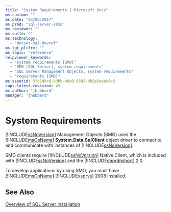 ```yaml
---
title: "System Requirements | Microsoft Docs"
ms.custom: ""
ms.date: "03/06/2017"
ms.prod: "sql-server-2016"
ms.reviewer: ""
ms.suite: ""
ms.technology: 
  - "docset-sql-devref"
ms.tgt_pltfrm: ""
ms.topic: "reference"
helpviewer_keywords: 
  - "system requirements [SMO]"
  - "SMO [SQL Server], system requirements"
  - "SQL Server Management Objects, system requirements"
  - "requirements [SMO]"
ms.assetid: 5fd1dbcd-b3bb-4da0-8582-db2e5eeac9a3
caps.latest.revision: 43
ms.author: "jhubbard"
manager: "jhubbard"
---
```

# System Requirements
  [!INCLUDE[ssNoVersion](../../a9notintoc/includes/ssnoversion-md.md)] Management Objects (SMO) uses the [!INCLUDE[msCoName](../../a9notintoc/includes/msconame-md.md)] **System.Data.SqlClient** object driver to connect to and communicate with instances of [!INCLUDE[ssNoVersion](../../a9notintoc/includes/ssnoversion-md.md)].  
  
 SMO clients require [!INCLUDE[ssNoVersion](../../a9notintoc/includes/ssnoversion-md.md)] Native Client, which is included with [!INCLUDE[ssNoVersion](../../a9notintoc/includes/ssnoversion-md.md)] and the [!INCLUDE[dnprdnshort](../../a9retired/includes/dnprdnshort-md.md)] 2.0.  
  
 To develop applications by using SMO, you must have [!INCLUDE[msCoName](../../a9notintoc/includes/msconame-md.md)] [!INCLUDE[vsprvs](../../a9retired/includes/vsprvs-md.md)] 2008 installed.  
  
## See Also  
 [Overview of SQL Server Installation](http://technet.microsoft.com/library/bb500438\(v=SQL.105\).aspx)  
  
  